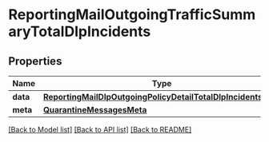 # ReportingMailOutgoingTrafficSummaryTotalDlpIncidents

## Properties
Name | Type | Description | Notes
------------ | ------------- | ------------- | -------------
**data** | [**ReportingMailDlpOutgoingPolicyDetailTotalDlpIncidentsData**](ReportingMailDlpOutgoingPolicyDetailTotalDlpIncidentsData.md) |  | [optional] 
**meta** | [**QuarantineMessagesMeta**](QuarantineMessagesMeta.md) |  | [optional] 

[[Back to Model list]](../README.md#documentation-for-models) [[Back to API list]](../README.md#documentation-for-api-endpoints) [[Back to README]](../README.md)

